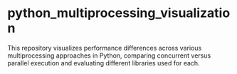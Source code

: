 # python_multiprocessing_visualization
This repository visualizes performance differences across various multiprocessing approaches in Python, comparing concurrent versus parallel execution and evaluating different libraries used for each.
